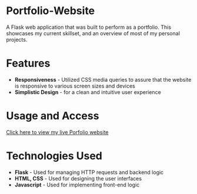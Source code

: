 # Portfolio-Website

A Flask web application that was built to perform as a portfolio. This showcases my current skillset, and an overview of most of my personal projects.

# Features
- **Responsiveness** - Utilized CSS media queries to assure that the website is responsive to various screen sizes and devices
- **Simplistic Design** - for a clean and intuitive user experience

# Usage and Access

[Click here to view my live Porfolio website]()


# Technologies Used

- **Flask** - Used for managing HTTP requests and backend logic
- **HTML, CSS** - Used for designing the user interfaces
- **Javascript** - Used for implementing front-end logic 